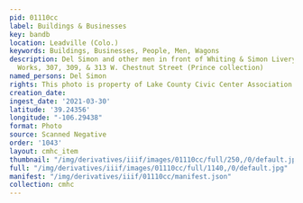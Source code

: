 ```yaml
---
pid: 01110cc
label: Buildings & Businesses
key: bandb
location: Leadville (Colo.)
keywords: Buildings, Businesses, People, Men, Wagons
description: Del Simon and other men in front of Whiting & Simon Livery & Carriage
  Works, 307, 309, & 313 W. Chestnut Street (Prince collection)
named_persons: Del Simon
rights: This photo is property of Lake County Civic Center Association.
creation_date: 
ingest_date: '2021-03-30'
latitude: '39.24356'
longitude: "-106.29438"
format: Photo
source: Scanned Negative
order: '1043'
layout: cmhc_item
thumbnail: "/img/derivatives/iiif/images/01110cc/full/250,/0/default.jpg"
full: "/img/derivatives/iiif/images/01110cc/full/1140,/0/default.jpg"
manifest: "/img/derivatives/iiif/01110cc/manifest.json"
collection: cmhc
---
```

